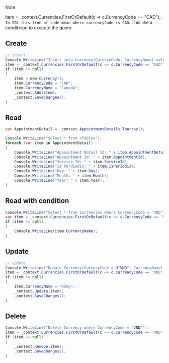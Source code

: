 >[!note]
> item = _context.Currencies.FirstOrDefault(c => c.CurrencyCode == "CAD");. `In SQL this line of code mean where currencyCode is CAD`. This like a condit>ion to execute the query
## Create

```C#
// insert
Console.WriteLine("Insert into Currency(CurencyCode, CurrencyName) value('CAD', Canada)");
item = _context.Currencies.FirstOrDefault(c => c.CurrencyCode == "CAD");
if (item != null) 
{
	item = new Currency();
	item.CurrencyCode = "CAD";
	item.CurrencyName = "Canada";
	_context.Add(item);
	_context.SaveChanges();
}
```

## Read

```C#
var AppointmentDetail = _context.AppointmentDetails.ToArray();

Console.WriteLine("Select * from <Table>");
foreach (var item in AppointmentDetail)
{
	Console.WriteLine("Appointment Detail Id: " + item.AppointmentDetailId);
	Console.WriteLine("Appointment Id: " + item.AppointmentId);
	Console.WriteLine("Service Id: " + item.ServiceId);
	Console.WriteLine("Is Perdiodic: " + item.IsPeriodic);
	Console.WriteLine("Day: " + item.Day);
	Console.WriteLine("Month: " + item.Month);
	Console.WriteLine("Year: " + item.Year);
}
```

## Read with condition

```C#
Console.WriteLine("Select * from Currencies where CurrencyCode = 'VND'");
var item = _context.Currencies.FirstOrDefault(c => c.CurrencyCode == "VND");
if (item != null)
{
    Console.WriteLine(item.CurrencyName);
}
```

## Update

```C#
// update
Console.WriteLine("Update Currency(CurencyCode = N"VND", CurrencyName) where CurrencyCode = "VND"");
item = _context.Currencies.FirstOrDefault(c => c.CurrencyCode == "VND");
if (item != null)
{
	item.CurrencyName = "Đồng";
	_context.Update(item);
	_context.SaveChanges();
}
```

## Delete

```C#
Console.WriteLine("Delete Currency where CurrencyCode = "VND"");
item = _context.Currencies.FirstOrDefault(c => c.CurrencyCode == "VND");
if (item != null)
{
	_context.Remove(item);
	_context.SaveChanges();
}
```
